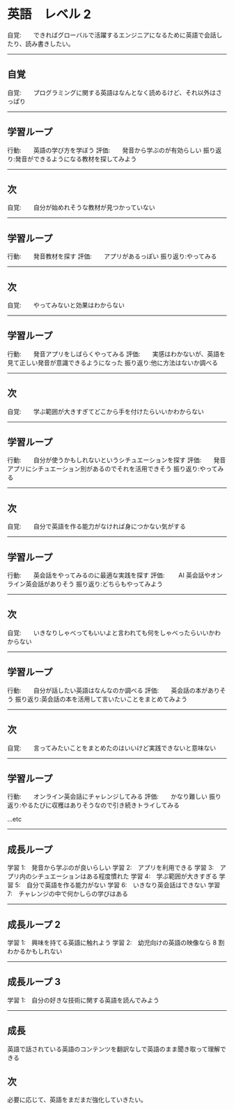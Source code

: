# 英語　レベル 2

自覚:　　できればグローバルで活躍するエンジニアになるために英語で会話したり、読み書きしたい。

---

## 自覚

自覚:　　プログラミングに関する英語はなんとなく読めるけど、それ以外はさっぱり

---

## 学習ループ

行動:　　英語の学び方を学ぼう
評価:　　発音から学ぶのが有効らしい
振り返り:発音ができるようになる教材を探してみよう

---

## 次

自覚:　　自分が始めれそうな教材が見つかっていない

---

## 学習ループ

行動:　　発音教材を探す
評価:　　アプリがあるっぽい
振り返り:やってみる

---

## 次

自覚:　　やってみないと効果はわからない

---

## 学習ループ

行動:　　発音アプリをしばらくやってみる
評価:　　実感はわかないが、英語を見て正しい発音が意識できるようになった
振り返り:他に方法はないか調べる

---

## 次

自覚:　　学ぶ範囲が大きすぎてどこから手を付けたらいいかわからない

---

## 学習ループ

行動:　　自分が使うかもしれないというシチュエーションを探す
評価:　　発音アプリにシチュエーション別があるのでそれを活用できそう
振り返り:やってみる

---

## 次

自覚:　　自分で英語を作る能力がなければ身につかない気がする

---

## 学習ループ

行動:　　英会話をやってみるのに最適な実践を探す
評価:　　 AI 英会話やオンライン英会話がありそう
振り返り:どちらもやってみよう

---

## 次

自覚:　　いきなりしゃべってもいいよと言われても何をしゃべったらいいかわからない

---

## 学習ループ

行動:　　自分が話したい英語はなんなのか調べる
評価:　　英会話の本がありそう
振り返り:英会話の本を活用して言いたいことをまとめてみよう

---

## 次

自覚:　　言ってみたいことをまとめたのはいいけど実践できないと意味ない

---

## 学習ループ

行動:　　オンライン英会話にチャレンジしてみる
評価:　　かなり難しい
振り返り:やるたびに収穫はありそうなので引き続きトライしてみる

...etc

---

## 成長ループ

学習 1:　発音から学ぶのが良いらしい
学習 2:　アプリを利用できる
学習 3:　アプリ内のシチュエーションはある程度慣れた
学習 4:　学ぶ範囲が大きすぎる
学習 5:　自分で英語を作る能力がない
学習 6:　いきなり英会話はできない
学習 7:　チャレンジの中で何かしらの学びはある

---

## 成長ループ 2

学習 1:　興味を持てる英語に触れよう
学習 2:　幼児向けの英語の映像なら 8 割わかるかもしれない

---

## 成長ループ 3

学習 1:　自分の好きな技術に関する英語を読んでみよう

---

## 成長

英語で話されている英語のコンテンツを翻訳なしで英語のまま聞き取って理解できる

## 次

必要に応じて、英語をまだまだ強化していきたい。
